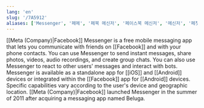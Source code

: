 ```yaml
---
lang: 'en'
slug: '/7A5912'
aliases: ['Messenger', '페메', '페북 메신저', '페이스북 메신저', '메신저', '페챗']
---
```


[[Meta (Company)|Facebook]] Messenger is a free mobile messaging app that lets you communicate with friends on [[Facebook]] and with your phone contacts. You can use Messenger to send instant messages, share photos, videos, audio recordings, and create group chats. You can also use Messenger to react to other users' messages and interact with bots. Messenger is available as a standalone app for [[iOS]] and [[Android]] devices or integrated within the [[Facebook]] app for [[Android]] devices. Specific capabilities vary according to the user's device and geographic location. [[Meta (Company)|Facebook]] launched Messenger in the summer of 2011 after acquiring a messaging app named Beluga.

